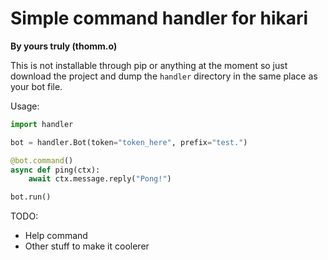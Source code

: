 # Simple command handler for hikari
**By yours truly (thomm.o)**

This is not installable through pip or anything at the moment so just download the project and dump the `handler` directory in the same place as your bot file.

Usage:
```python
import handler

bot = handler.Bot(token="token_here", prefix="test.")

@bot.command()
async def ping(ctx):
    await ctx.message.reply("Pong!")

bot.run()
```

TODO:
- Help command
- Other stuff to make it coolerer